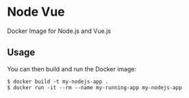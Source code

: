 # Node Vue
Docker Image for Node.js and Vue.js

## Usage
You can then build and run the Docker image:
```
$ docker build -t my-nodejs-app .
$ docker run -it --rm --name my-running-app my-nodejs-app
```
